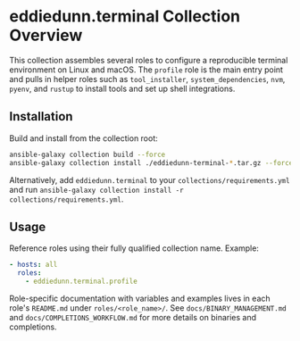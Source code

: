 # eddiedunn.terminal Collection Overview

This collection assembles several roles to configure a reproducible terminal environment on Linux and macOS. The `profile` role is the main entry point and pulls in helper roles such as `tool_installer`, `system_dependencies`, `nvm`, `pyenv`, and `rustup` to install tools and set up shell integrations.

## Installation

Build and install from the collection root:

```bash
ansible-galaxy collection build --force
ansible-galaxy collection install ./eddiedunn-terminal-*.tar.gz --force -p ~/.ansible/collections
```

Alternatively, add `eddiedunn.terminal` to your `collections/requirements.yml` and run `ansible-galaxy collection install -r collections/requirements.yml`.

## Usage

Reference roles using their fully qualified collection name. Example:

```yaml
- hosts: all
  roles:
    - eddiedunn.terminal.profile
```

Role-specific documentation with variables and examples lives in each role's `README.md` under `roles/<role_name>/`. See `docs/BINARY_MANAGEMENT.md` and `docs/COMPLETIONS_WORKFLOW.md` for more details on binaries and completions.

